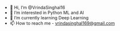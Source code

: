 - 👋 Hi, I’m @VrindaSinghal16
- 👀 I’m interested in Python ML and AI
- 🌱 I’m currently learning Deep Learning
- 📫 How to reach me - vrindasinghal169@gmail.com

<!---
VrindaSinghal16/VrindaSinghal16 is a ✨ special ✨ repository because its `README.md` (this file) appears on your GitHub profile.
You can click the Preview link to take a look at your changes.
--->
